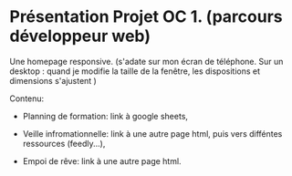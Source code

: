 # Présentation Projet OC 1. (parcours développeur web)


Une homepage responsive. (s'adate sur mon écran de téléphone. Sur un desktop : quand je modifie la taille de la fenêtre, les dispositions et dimensions s'ajustent )

Contenu:

- Planning de formation: link à google sheets,

- Veille infromationnelle: link à une autre page html, puis vers difféntes ressources (feedly...),

- Empoi de rêve: link à une autre page html.




